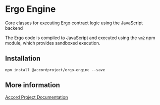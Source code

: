# Ergo Engine

Core classes for executing Ergo contract logic using the JavaScript backend

The Ergo code is compiled to JavaScript and executed using the `vm2` npm module, which provides sandboxed execution.

## Installation

```
npm install @accordproject/ergo-engine --save
```

## More information

[Accord Project Documentation](https://docs.accordproject.org)

